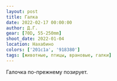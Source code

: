 ```yaml
---
layout: post
title: Галка
date: 2022-02-17 00:00:00
author: Д.Г.
gear: [70D, 55-250mm]
shoot_date: 2022-01-04
location: Нахабино
colors: ['201c1a', '918380']
tags: [животные, птицы, врановые, галки]
---
```

Галочка по-прежнему позирует.
